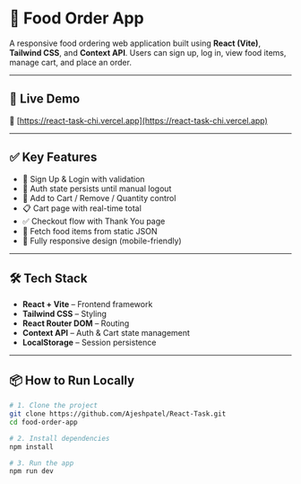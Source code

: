 # 🍔 Food Order App

A responsive food ordering web application built using **React (Vite)**, **Tailwind CSS**, and **Context API**. Users can sign up, log in, view food items, manage cart, and place an order.

---

## 🚀 Live Demo

🔗 [https://react-task-chi.vercel.app](https://react-task-chi.vercel.app)

---

## ✅ Key Features

- 🔐 Sign Up & Login with validation
- 🧠 Auth state persists until manual logout
- 🛒 Add to Cart / Remove / Quantity control
- 📋 Cart page with real-time total
- ✅ Checkout flow with Thank You page
- 📡 Fetch food items from static JSON
- 📱 Fully responsive design (mobile-friendly)

---

## 🛠 Tech Stack

- **React + Vite** – Frontend framework
- **Tailwind CSS** – Styling
- **React Router DOM** – Routing
- **Context API** – Auth & Cart state management
- **LocalStorage** – Session persistence

---

## 📦 How to Run Locally

```bash
# 1. Clone the project
git clone https://github.com/Ajeshpatel/React-Task.git
cd food-order-app

# 2. Install dependencies
npm install

# 3. Run the app
npm run dev
